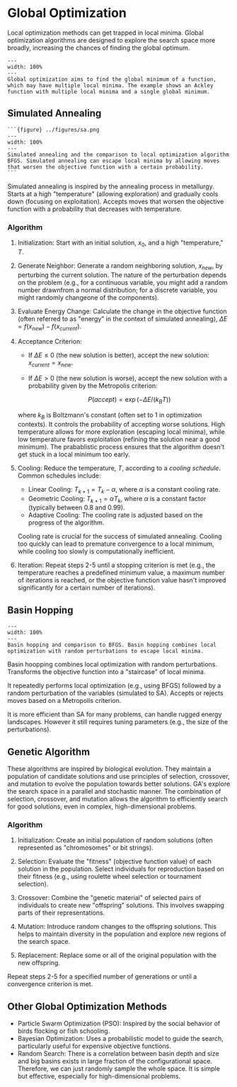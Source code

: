 # Global Optimization
Local optimization methods can get trapped in local minima. Global optimization algorithms are designed to explore the search space more broadly, increasing the chances of finding the global optimum.

```{figure} ../figures/global_opt.png
---
width: 100%
---
Global optimization aims to find the global minimum of a function, which may have multiple local minima. The example shows an Ackley function with multiple local minima and a single global minimum.
```

## Simulated Annealing
````{sidebar} 
```{figure} ../figures/sa.png
---
width: 100%
---
Simulated annealing and the comparison to local optimization algorithm BFGS. Simulated annealing can escape local minima by allowing moves that worsen the objective function with a certain probability.
```
````
Simulated annealing is inspired by the annealing process in metallurgy. Starts at a high "temperature" (allowing exploration) and gradually cools down (focusing on exploitation). Accepts moves that worsen the objective function with a probability that decreases with temperature.

### Algorithm
1.  Initialization: Start with an initial solution, $x_0$, and a high "temperature," $T$.
2.  Generate Neighbor: Generate a random neighboring solution, $x_{new}$, by perturbing the current solution. The nature of the perturbation depends on the problem (e.g., for a continuous variable, you might add a random number drawnfrom a normal distribution; for a discrete variable, you might randomly changeone of the components).
3.  Evaluate Energy Change: Calculate the change in the objective function (often referred to as "energy" in the context of simulated annealing), $\Delta E= f(x_{new}) - f(x_{current})$.
4.  Acceptance Criterion:
    - If $\Delta E \le 0$ (the new solution is better), accept the new solution: $x_{current} = x_{new}$.
    - If $\Delta E > 0$ (the new solution is worse), accept the new solution with a probability given by the Metropolis criterion:

        $$P(accept) = \exp(-\Delta E / (k_B T))$$

    where $k_B$ is Boltzmann's constant (often set to 1 in optimization contexts). It controls the probability of accepting worse solutions. High temperature allows for more exploration (escaping local minima), while low temperature favors exploitation (refining the solution near a good minimum). The prabablistic process ensures that the algorithm doesn't get stuck in a local minimum too early.

5.  Cooling:  Reduce the temperature, $T$, according to a *cooling schedule*.  Common schedules include:
    - Linear Cooling: $T_{k+1} = T_k - \alpha$, where $\alpha$ is a constant cooling rate.
    - Geometric Cooling: $T_{k+1} = \alpha T_k$, where $\alpha$ is a constant factor (typically between 0.8 and 0.99).
    - Adaptive Cooling:  The cooling rate is adjusted based on the progress of the algorithm.

    Cooling rate is crucial for the success of simulated annealing.  Cooling too quickly can lead to premature convergence to a local minimum, while cooling too slowly is computationally inefficient.

6.  Iteration: Repeat steps 2-5 until a stopping criterion is met (e.g., the temperature reaches a predefined minimum value, a maximum number of iterations is reached, or the objective function value hasn't improved significantly for a certain number of iterations).

## Basin Hopping

```{figure} ../figures/basin_hopping.png
---
width: 100%
---
Basin hopping and comparison to BFGS. Basin hopping combines local optimization with random perturbations to escape local minima.
```

Basin hoopping combines local optimization with random perturbations. Transforms the objective function into a "staircase" of local minima. 

It repeatedly performs local optimization (e.g., using BFGS) followed by a random perturbation of the variables (simulated to SA). Accepts or rejects moves based on a Metropolis criterion. 

It is more efficient than SA for many problems, can handle rugged energy landscapes. However it still requires tuning parameters (e.g., the size of the perturbations).

## Genetic Algorithm
These algorithms are inspired by biological evolution. They maintain a population of candidate solutions and use principles of selection, crossover, and mutation to evolve the population towards better solutions. GA's explore the search space in a parallel and stochastic manner. The combination of selection, crossover, and mutation allows the algorithm to efficiently search for good solutions, even in complex, high-dimensional problems.

### Algorithm

1. Initialization: Create an initial population of random solutions (often represented as "chromosomes" or bit strings).

2. Selection: Evaluate the "fitness" (objective function value) of each solution in the population. Select individuals for reproduction based on their fitness (e.g., using roulette wheel selection or tournament selection).

3. Crossover: Combine the "genetic material" of selected pairs of individuals to create new "offspring" solutions. This involves swapping parts of their representations.

4. Mutation: Introduce random changes to the offspring solutions. This helps to maintain diversity in the population and explore new regions of the search space.

5. Replacement: Replace some or all of the original population with the new offspring.

Repeat steps 2-5 for a specified number of generations or until a convergence criterion is met.

## Other Global Optimization Methods
- Particle Swarm Optimization (PSO): Inspired by the social behavior of birds flocking or fish schooling.
- Bayesian Optimization: Uses a probabilistic model to guide the search, particularly useful for expensive objective functions.
- Random Search: There is a correlation between basin depth and size and big basins exists in large fraction of the configurational space. Therefore, we can just randomly sample the whole space. It is simple but effective, especially for high-dimensional problems. 